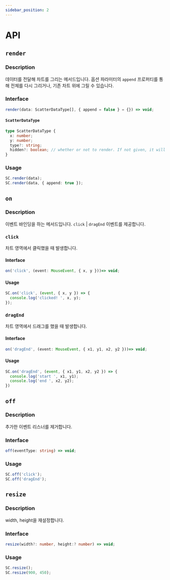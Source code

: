 ```yaml
---
sidebar_position: 2
---
```


# API

## `render`

### Description
데이터를 전달해 차트를 그리는 메서드입니다. 옵션 파라미터의 `append` 프로퍼티를 통해 전체를 다시 그리거나, 기존 차트 위에 그릴 수 있습니다.

### Interface
```typescript
render(data: ScatterDataType[], { append = false } = {}) => void;
```
#### `ScatterDataType`
```typescript
type ScatterDataType {
  x: number;
  y: number;
  type?: string;
  hidden?: boolean; // whether or not to render. If not given, it will be rendered.
}
```

### Usage
```typescript
SC.render(data);
SC.render(data, { append: true });
```

## `on`

### Description
이벤트 바인딩을 하는 메서드입니다. `click` | `dragEnd` 이벤트를 제공합니다.

### `click`
차트 영역에서 클릭했을 때 발생합니다.

#### Interface
```typescript
on('click', (event: MouseEvent, { x, y }))=> void;
```

#### Usage
```typescript
SC.on('click', (event, { x, y }) => {
  console.log('clicked! ', x, y);
});
```

### `dragEnd`
차트 영역에서 드래그를 했을 때 발생합니다.

#### Interface
```typescript
on('dragEnd', (event: MouseEvent, { x1, y1, x2, y2 }))=> void;
```

#### Usage
```typescript
SC.on('dragEnd', (event, { x1, y1, x2, y2 }) => {
  console.log('start ', x1, y1);
  console.log('end ', x2, y2);
})
```

## `off`

### Description
추가한 이벤트 리스너를 제거합니다.

### Interface
```typescript
off(eventType: string) => void;
```

### Usage
```typescript
SC.off('click');
SC.off('dragEnd');
```

## `resize`

### Description
width, height을 재설정합니다.

### Interface
```typescript
resize(width?: number, height:? number) => void;
```

### Usage
```typescript
SC.resize();
SC.resize(900, 450);
```